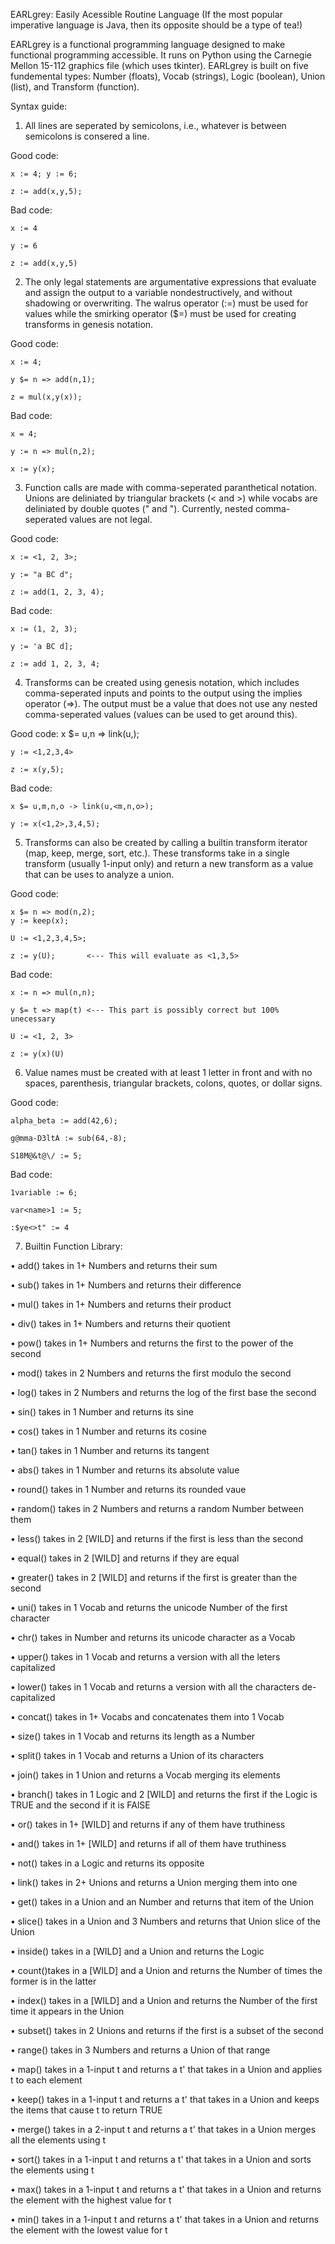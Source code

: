 EARLgrey: Easily Acessible Routine Language
(If the most popular imperative language is Java, then its opposite should be a type of tea!)

EARLgrey is a functional programming language designed to make functional programming accessible. It runs on Python using the Carnegie Mellon 15-112 graphics file (which uses tkinter).
EARLgrey is built on five fundemental types: Number (floats), Vocab (strings), Logic (boolean), Union (list), and Transform (function).

Syntax guide:

1. All lines are seperated by semicolons, i.e., whatever is between semicolons is consered a line.

  Good code:
  
    x := 4; y := 6; 
    
    z := add(x,y,5);
    
  Bad code:
  
    x := 4
    
    y := 6
    
    z := add(x,y,5)
    
2. The only legal statements are argumentative expressions that evaluate and assign the output to a variable nondestructively, and without shadowing or overwriting. The walrus operator (:=) must be used for values while the smirking operator ($=) must be used for creating transforms in genesis notation.

  Good code:
  
    x := 4;
    
    y $= n => add(n,1);
    
    z = mul(x,y(x));
    
  Bad code:
  
    x = 4;
    
    y := n => mul(n,2);
    
    x := y(x);
    
3. Function calls are made with comma-seperated paranthetical notation. Unions are deliniated by triangular brackets (< and >) while vocabs are deliniated by double quotes (" and "). Currently, nested comma-seperated values are not legal.

  Good code:
  
    x := <1, 2, 3>;
    
    y := "a BC d";
    
    z := add(1, 2, 3, 4);
    
  Bad code:
  
    x := (1, 2, 3);
    
    y := 'a BC d];
    
    z := add 1, 2, 3, 4;
    
4. Transforms can be created using genesis notation, which includes comma-seperated inputs and points to the output using the implies operator (=>). The output must be a value that does not use any nested comma-seperated values (values can be used to get around this).

  Good code:
    x $= u,n => link(u,<n>);
  
    y := <1,2,3,4>
    
    z := x(y,5);
    
  Bad code:
  
    x $= u,m,n,o -> link(u,<m,n,o>);
    
    y := x(<1,2>,3,4,5);
    
 5. Transforms can also be created by calling a builtin transform iterator (map, keep, merge, sort, etc.). These transforms take in a single transform (usually 1-input only) and return a new transform as a value that can be uses to analyze a union.
 
  Good code:
  
    x $= n => mod(n,2);
    y := keep(x);
    
    U := <1,2,3,4,5>;
    
    z := y(U);       <--- This will evaluate as <1,3,5>
    
  Bad code:
  
    x := n => mul(n,n);
    
    y $= t => map(t) <--- This part is possibly correct but 100% unecessary
    
    U := <1, 2, 3>
    
    z := y(x)(U)
    
6. Value names must be created with at least 1 letter in front and with no spaces, parenthesis, triangular brackets, colons, quotes, or dollar signs.

  Good code:
  
    alpha_beta := add(42,6);
    
    g@mma-D3ltA := sub(64,-8);
    
    S18M@&t@\/ := 5;
    
  Bad code:
  
    1variable := 6;
    
    var<name>1 := 5;
    
    :$ye<>t" := 4
    
7. Builtin Function Library:

  • add() takes in 1+ Numbers and returns their sum
  
  • sub() takes in 1+ Numbers and returns their difference
  
  • mul() takes in 1+ Numbers and returns their product
  
  • div() takes in 1+ Numbers and returns their quotient
  
  • pow() takes in 1+ Numbers and returns the first to the power of the second
  
  • mod() takes in 2 Numbers and returns the first modulo the second
  
  • log() takes in 2 Numbers and returns the log of the first base the second
  
  • sin() takes in 1 Number and returns its sine
  
  • cos() takes in 1 Number and returns its cosine
  
  • tan() takes in 1 Number and returns its tangent
  
  • abs() takes in 1 Number and returns its absolute value
  
  • round() takes in 1 Number and returns its rounded vaue
  
  • random() takes in 2 Numbers and returns a random Number between them
  
  • less() takes in 2 [WILD] and returns if the first is less than the second
  
  • equal() takes in 2 [WILD] and returns if they are equal
  
  • greater() takes in 2 [WILD] and returns if the first is greater than the second
  
  • uni() takes in 1 Vocab and returns the unicode Number of the first character
  
  • chr() takes in Number and returns its unicode character as a Vocab
  
  • upper() takes in 1 Vocab and returns a version with all the leters capitalized
  
  • lower() takes in 1 Vocab and returns a version with all the characters de-capitalized
  
  • concat() takes in 1+ Vocabs and concatenates them into 1 Vocab
  
  • size() takes in 1 Vocab and returns its length as a Number
  
  • split() takes in 1 Vocab and returns a Union of its characters
  
  • join() takes in 1 Union and returns a Vocab merging its elements
  
  • branch() takes in 1 Logic and 2 [WILD] and returns the first if the Logic is TRUE and the second if it is FAlSE
  
  • or() takes in 1+ [WILD] and returns if any of them have truthiness
  
  • and() takes in 1+ [WILD] and returns if all of them have truthiness
  
  • not() takes in a Logic and returns its opposite
  
  • link() takes in 2+ Unions and returns a Union merging them into one
  
  • get() takes in a Union and an Number and returns that item of the Union
  
  • slice() takes in a Union and 3 Numbers and returns that Union slice of the Union
  
  • inside() takes in a [WILD] and a Union and returns the Logic
  
  • count()takes in a [WILD] and a Union and returns the Number of times the former is in the latter
  
  • index() takes in a [WILD] and a Union and returns the Number of the first time it appears in the Union
  
  • subset() takes in 2 Unions and returns if the first is a subset of the second
  
  • range() takes in 3 Numbers and returns a Union of that range
  
  • map() takes in a 1-input t and returns a t' that takes in a Union and applies t to each element
  
  • keep() takes in a 1-input t and returns a t' that takes in a Union and keeps the items that cause t to return TRUE
  
  • merge() takes in a 2-input t and returns a t' that takes in a Union merges all the elements using t
  
  • sort() takes in a 1-input t and returns a t' that takes in a Union and sorts the elements using t
  
  • max() takes in a 1-input t and returns a t' that takes in a Union and returns the element with the highest value for t
  
  • min() takes in a 1-input t and returns a t' that takes in a Union and returns the element with the lowest value for t
